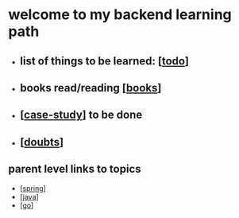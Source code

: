 # welcome to my backend learning path

- ## list of things to be learned: [[todo]]
- ## books read/reading [[books]]
- ## [[case-study]] to be done
- ## [[doubts]]

## parent level links to topics

- [[spring]]
- [[java]]
- [[go]]

[//begin]: # "Autogenerated link references for markdown compatibility"
[todo]: todo.md "todo"
[books]: books.md "books"
[case-study]: case-study.md "case-study"
[doubts]: doubts.md "doubts"
[spring]: spring.md "spring"
[java]: java.md "java"
[go]: go.md "go"
[//end]: # "Autogenerated link references"

